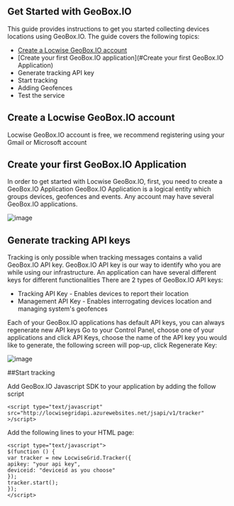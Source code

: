 Get Started with GeoBox.IO
--------------------------
This guide provides instructions to get you started collecting devices locations using GeoBox.IO. The guide covers the following topics:

* [Create a Locwise GeoBox.IO account](#Create-a-Locwise-GeoBox.IO-account)
* [Create your first GeoBox.IO application](#Create your first GeoBox.IO Application)
* Generate tracking API key
* Start tracking
* Adding Geofences
* Test the service

## Create a Locwise GeoBox.IO account <a id="Create-a-Locwise-GeoBox.IO-account"></a>
Locwise GeoBox.IO account is free, we recommend registering using your Gmail or Microsoft account
## Create your first GeoBox.IO Application <a id="Create-your-first-GeoBox.IO-Application"></a>
In order to get started with Locwise GeoBox.IO, first, you need to create a GeoBox.IO Application
GeoBox.IO Application is a logical entity which groups devices, geofences and events.
Any account may have several GeoBox.IO applications. 

![image](https://cloud.githubusercontent.com/assets/15333203/11377781/6e322598-92f0-11e5-8f37-f7059d0b07b4.png)
## Generate tracking API keys
Tracking is only possible when tracking messages contains a valid GeoBox.IO API key. 
GeoBox.IO API key is our way to identify who you are while using our infrastructure.
An application can have several different keys for different functionalities 
There are 2 types of GeoBox.IO API keys:
- Tracking API Key - Enables devices to report their location
- Management API Key - Enables interrogating devices location and managing system's geofences

Each of your GeoBox.IO applications has default API keys, you can always regenerate new API keys
Go to your Control Panel, choose one of your applications and click API Keys, choose the name of the API key you would like to generate, the following screen will pop-up, click Regenerate Key:

![image](https://cloud.githubusercontent.com/assets/15333203/11377889/1229757a-92f1-11e5-8182-5ff95da9a2c8.png)

 
##Start tracking

Add GeoBox.IO Javascript SDK to your application by adding the follow script

    <script type="text/javascript" src="http://locwisegridapi.azurewebsites.net/jsapi/v1/tracker" >/script>

Add the following lines to your HTML page:

    <script type="text/javascript">
    $(function () {
    var tracker = new LocwiseGrid.Tracker({
    apikey: "your api key",
    deviceid: "deviceid as you choose"
    });
    tracker.start();
    });
    </script>
